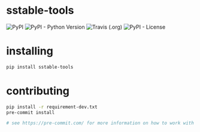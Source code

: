 # sstable-tools

![PyPI](https://img.shields.io/pypi/v/sstable-tools)
![PyPI - Python Version](https://img.shields.io/pypi/pyversions/sstable-tools)
![Travis (.org)](https://img.shields.io/travis/scylladb/sstable-tools)
![PyPI - License](https://img.shields.io/pypi/l/sstable-tools?style=plastic)

# installing

```bash
pip install sstable-tools
```

# contributing

```bash
pip install -r requirement-dev.txt
pre-commit install

# see https://pre-commit.com/ for more information on how to work with pre-commit
```
